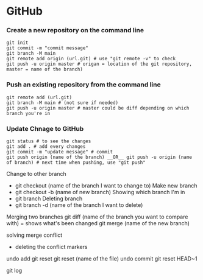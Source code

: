 # GitHub

### Create a new repository on the command line
```command
git init
git commit -m "commit message"
git branch -M main
git remote add origin (url.git) # use "git remote -v" to check
git push -u origin master # origan = location of the git repository, master = name of the branch)
```

### Push an existing repository from the command line
```command
git remote add (url.git)
git branch -M main # (not sure if needed)
git push -u origin master # master could be diff depending on which branch you're in
```

### Update Chnage to GitHub
```command
git status # to see the changes
git add . # add every changes
git commit -m "update message" # commit
git push origin (name of the branch) __OR__ git push -u origin (name of branch) # next time when pushing, use "git push" 
```

Change to other branch
* git checkout (name of the branch I want to change to)
Make new branch
* git checkout -b (name of new branch)
Showing which branch I'm in
* git branch
Deleting branch
* git branch -d (name of the branch I want to delete)

Merging two branches
git diff (name of the branch you want to compare with) = shows what's been changed
git merge (name of the new branch)

solving merge conflict
* deleting the conflict markers

undo add
git reset
git reset (name of the file)
undo commit
git reset HEAD~1 

git log
